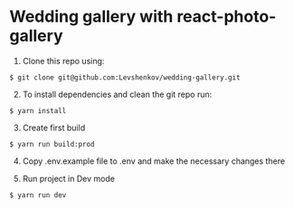 # Wedding gallery with react-photo-gallery

1. Clone this repo using:
  ```shell
  $ git clone git@github.com:Levshenkov/wedding-gallery.git
  ```

2. To install dependencies and clean the git repo run:

  ```shell
  $ yarn install
  ```

3. Create first build

  ```shell
  $ yarn run build:prod
  ```
4. Copy .env.example file to .env and make the necessary changes there
  
5. Run project in Dev mode

  ```shell
  $ yarn run dev
  ```
